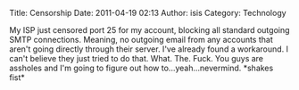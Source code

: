 Title: Censorship
Date: 2011-04-19 02:13
Author: isis
Category: Technology

My ISP just censored port 25 for my account, blocking all standard
outgoing SMTP connections. Meaning, no outgoing email from any accounts
that aren't going directly through their server. I've already found a
workaround. I can't believe they just tried to do that. What. The. Fuck.
You guys are assholes and I'm going to figure out how
to...yeah...nevermind. \*shakes fist\*
